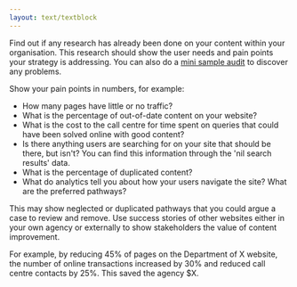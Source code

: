 ```yaml
---
layout: text/textblock
---
```


Find out if any research has already been done on your content within your organisation. This research should show the user needs and pain points your strategy is addressing. You can also do a [mini sample audit](/content-strategy/content-auditing/plan-your-audit) to discover any problems.

Show your pain points in numbers, for example:

- How many pages have little or no traffic?
- What is the percentage of out-of-date content on your website?
- What is the cost to the call centre for time spent on queries that could have been solved online with good content?
- Is there anything users are searching for on your site that should be there, but isn't? You can find this information through the 'nil search results' data.
- What is the percentage of duplicated content?
- What do analytics tell you about how your users navigate the site? What are the preferred pathways?

This may show neglected or duplicated pathways that you could argue a case to review and remove.
Use success stories of other websites either in your own agency or externally to show stakeholders the value of content improvement.

For example, by reducing 45% of pages on the Department of X website, the number of online transactions increased by 30% and reduced call centre contacts by 25%. This saved the agency $X.

